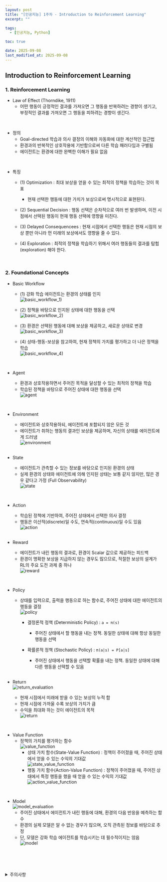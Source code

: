 ```yaml
---
layout: post
title: "[인공지능] 1주차 - Introduction to Reinforcement Learning"
excerpt: ""

tags:
  - [인공지능, Python]

toc: true

date: 2025-09-08
last_modified_at: 2025-09-08
---
```

## Introduction to Reinforcement Learning
### 1. Reinforcement Learning
- Law of Effect (Thorndike, 1911)  
  - 어떤 행동이 긍정적인 결과를 가져오면 그 행동을 반복하려는 경향이 생기고,  
    부정적인 결과를 가져오면 그 행동을 피하려는 경향이 생긴다.  

<br>

- 정의
  - Goal-directed 학습과 의사 결정의 이해와 자동화에 대한 계산적인 접근법
  - 환경과의 반복적인 상호작용에 기반함으로써 다른 학습 패러다임과 구별됨
  - 에이전트는 환경에 대한 완벽한 이해가 필요 없음

<br>

- 특징
  - (1) Optimization : 최대 보상을 얻을 수 있는 최적의 정책을 학습하는 것이 목표
    - 현재 선택한 행동에 대한 가치가 보상으로써 명시적으로 표현된다.

  - (2) Sequential Decision : 행동 선택은 순차적으로 여러 번 발생하며, 이전 시점에서 선택된 행동이 현재 행동 선택에 영향을 미친다.

  - (3) Delayed Consequencees : 현재 시점에서 선택한 행동은 현재 시점의 보상 뿐만 아니라 먼 미래의 보상에서도 영향을 줄 수 있다.

  - (4) Exploration : 최적의 정책을 학습하기 위해서 여러 행동들의 결과를 탐험(exploration) 해야 한다.

<br>

### 2. Foundational Concepts
- Basic Workflow
  - (1) 강화 학습 에이전트는 환경의 상태를 인지  
  ![basic_workflow_1)](TODO)  

  - (2) 정책을 바탕으로 인지된 상태에 대한 행동을 선택  
  ![basic_workflow_2)](TODO)  

  - (3) 환경은 선택된 행동에 대해 보상을 제공하고, 새로운 상태로 변경  
  ![basic_workflow_3)](TODO)  

  - (4) 상태-행동-보상을 참고하여, 현재 정책의 가치를 평가하고 더 나은 정책을 학습  
  ![basic_workflow_4)](TODO)  

  <br>

- Agent
  - 환경과 상호작용하면서 주어진 목적을 달성할 수 있는 최적의 정책을 학습
  - 학습된 정책을 바탕으로 주어진 상태에 대한 행동을 선택  
  ![agent](TODO)  

<br>

- Environment
  - 에이전트와 상호작용하되, 에이전트에 포함되지 않은 모든 것
  - 에이전트가 취하는 행동의 결과인 보상을 제공하며, 자신의 상태를 에이전트에게 드러냄  
  ![environment](TODO)  

  <br>

- State
  - 에이전트가 관측할 수 있는 정보를 바탕으로 인지된 환경의 상태
  - 실제 환경의 상태와 에이전트에 의해 인지된 상태는 보통 같지 않지만, 많은 경우 같다고 가정 (Full Observability)  
  ![state](TODO)  

<br>

- Action
  - 학습된 정책에 기반하여, 주어진 상태에서 선택한 의사 결정
  - 행동은 이산적(discrete)일 수도, 연속적(continuous)일 수도 있음  
  ![action](TODO)  

  <br>

- Reward
  - 에이전트가 내린 행동의 결과로, 환경이 Scalar 값으로 제공하는 피드백
  - 환경이 명확한 보상을 지급하지 않는 경우도 많으므로, 적절한 보상의 설계가 RL의 주요 도전 과제 중 하나  
  ![reward](TODO)  

<br>

- Policy
  - 상태를 입력으로, 출력을 행동으로 하는 함수로, 주어진 상태에 대한 에이전트의 행동을 결정  
  ![policy](TODO)  
    - 결정론적 정책 (Deterministic Policy) : `a = π(s)`  
      - 주어진 상태에서 할 행동을 내는 정책. 동일한 상태에 대해 항상 동일한 행동을 선택
    - 확률론적 정책 (Stochastic Policy) : `π(a|s) = P[a|s]`  
      - 주어진 상태에서 행동을 선택할 확률을 내는 정책. 동일한 상태에 대해 다른 행동을 선택할 수 있음  

      <br>

- Return  
![return_evaluation](TODO)  
  - 현재 시점에서 미래에 받을 수 있는 보상의 누적 합
  - 현재 시점에 가까울 수록 보상의 가치가 큼
  - 수익을 최대화 하는 것이 에이전트의 목적  
  ![return](TODO)  

<br>

- Value Function
  - 정책의 가치를 평가하는 함수  
  ![value_function](TODO)  
    - 상태 가치 함수(State-Value Function) : 정책이 주어졌을 때, 주어진 상태에서 얻을 수 있는 수익의 기대값  
    ![state_value_function](TODO)  
    - 행동 가치 함수(Action-Value Function) : 정책이 주어졌을 때, 주어진 상태에서 특정 행동을 했을 때 얻을 수 있는 수익의 기대값  
    ![action_value_function](TODO)  

<br>

- Model  
![model_evaluation](TODO)  
  - 주어진 상태에서 에이전트가 내린 행동에 대해, 환경의 다음 반응을 예측하는 함수
  - 환경의 실제 모델은 알 수 없는 경우가 많으며, 오직 관측된 정보를 바탕으로 추정
  - 단, 모델은 강화 학습 에이전트를 학습시키는 데 필수적이지는 않음  
  ![model](TODO)  

<br>
<br>
<br>
<br>
<details>
<summary>주의사항</summary>
<div markdown=   "1">

이 포스팅은 강원대학교 최우혁 교수님의 인공지능 수업을 들으며 내용을 정리 한 것입니다.  
수업 내용에 대한 저작권은 교수님께 있으니,  
다른 곳으로의 무분별한 내용 복사를 자제해 주세요.

</div>
</details> 
